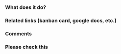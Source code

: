 ### What does it do?

### Related links (kanban card, google docs, etc.)

### Comments

### Please check this
